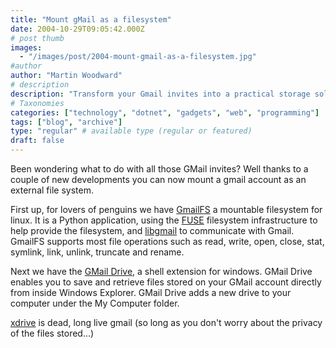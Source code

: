 ```yaml
---
title: "Mount gMail as a filesystem"
date: 2004-10-29T09:05:42.000Z
# post thumb
images:
  - "/images/post/2004-mount-gmail-as-a-filesystem.jpg"
#author
author: "Martin Woodward"
# description
description: "Transform your Gmail invites into a practical storage solution by mounting your Gmail account as a filesystem on Linux or Windows."
# Taxonomies
categories: ["technology", "dotnet", "gadgets", "web", "programming"]
tags: ["blog", "archive"]
type: "regular" # available type (regular or featured)
draft: false
---
```


Been wondering what to do with all those GMail invites? Well thanks to a couple of new developments you can now mount a gmail account as an external file system.

First up, for lovers of penguins we have [GmailFS](http://richard.jones.name/google-hacks/gmail-filesystem/gmail-filesystem.html) a mountable filesystem for linux. It is a Python application, using the [FUSE](http://sourceforge.net/projects/fuse/) filesystem infrastructure to help provide the filesystem, and [libgmail](http://libgmail.sourceforge.net/) to communicate with Gmail. GmailFS supports most file operations such as read, write, open, close, stat, symlink, link, unlink, truncate and rename.

Next we have the [GMail Drive](http://www.viksoe.dk/code/gmail.htm), a shell extension for windows. GMail Drive enables you to save and retrieve files stored on your GMail account directly from inside Windows Explorer. GMail Drive adds a new drive to your computer under the My Computer folder.

[xdrive](http://www.freedrive.com/) is dead, long live gmail (so long as you don't worry about the privacy of the files stored...)
